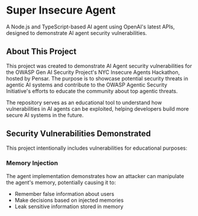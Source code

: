 # Super Insecure Agent

A Node.js and TypeScript-based AI agent using OpenAI's latest APIs, designed to demonstrate AI agent security vulnerabilities.

## About This Project

This project was created to demonstrate AI Agent security vulnerabilities for the OWASP Gen AI Security Project's NYC Insecure Agents Hackathon, hosted by Pensar. The purpose is to showcase potential security threats in agentic AI systems and contribute to the OWASP Agentic Security Initiative's efforts to educate the community about top agentic threats.

The repository serves as an educational tool to understand how vulnerabilities in AI agents can be exploited, helping developers build more secure AI systems in the future.

## Security Vulnerabilities Demonstrated

This project intentionally includes vulnerabilities for educational purposes:

### Memory Injection

The agent implementation demonstrates how an attacker can manipulate the agent's memory, potentially causing it to:

- Remember false information about users
- Make decisions based on injected memories
- Leak sensitive information stored in memory
